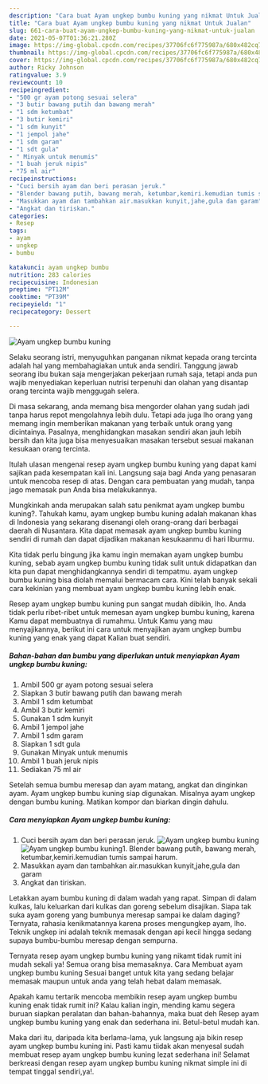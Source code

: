 ```yaml
---
description: "Cara buat Ayam ungkep bumbu kuning yang nikmat Untuk Jualan"
title: "Cara buat Ayam ungkep bumbu kuning yang nikmat Untuk Jualan"
slug: 661-cara-buat-ayam-ungkep-bumbu-kuning-yang-nikmat-untuk-jualan
date: 2021-05-07T01:36:21.280Z
image: https://img-global.cpcdn.com/recipes/37706fc6f775987a/680x482cq70/ayam-ungkep-bumbu-kuning-foto-resep-utama.jpg
thumbnail: https://img-global.cpcdn.com/recipes/37706fc6f775987a/680x482cq70/ayam-ungkep-bumbu-kuning-foto-resep-utama.jpg
cover: https://img-global.cpcdn.com/recipes/37706fc6f775987a/680x482cq70/ayam-ungkep-bumbu-kuning-foto-resep-utama.jpg
author: Ricky Johnson
ratingvalue: 3.9
reviewcount: 10
recipeingredient:
- "500 gr ayam potong sesuai selera"
- "3 butir bawang putih dan bawang merah"
- "1 sdm ketumbat"
- "3 butir kemiri"
- "1 sdm kunyit"
- "1 jempol jahe"
- "1 sdm garam"
- "1 sdt gula"
- " Minyak untuk menumis"
- "1 buah jeruk nipis"
- "75 ml air"
recipeinstructions:
- "Cuci bersih ayam dan beri perasan jeruk."
- "Blender bawang putih, bawang merah, ketumbar,kemiri.kemudian tumis sampai harum."
- "Masukkan ayam dan tambahkan air.masukkan kunyit,jahe,gula dan garam"
- "Angkat dan tiriskan."
categories:
- Resep
tags:
- ayam
- ungkep
- bumbu

katakunci: ayam ungkep bumbu 
nutrition: 283 calories
recipecuisine: Indonesian
preptime: "PT12M"
cooktime: "PT39M"
recipeyield: "1"
recipecategory: Dessert

---
```



![Ayam ungkep bumbu kuning](https://img-global.cpcdn.com/recipes/37706fc6f775987a/680x482cq70/ayam-ungkep-bumbu-kuning-foto-resep-utama.jpg)

Selaku seorang istri, menyuguhkan panganan nikmat kepada orang tercinta adalah hal yang membahagiakan untuk anda sendiri. Tanggung jawab seorang ibu bukan saja mengerjakan pekerjaan rumah saja, tetapi anda pun wajib menyediakan keperluan nutrisi terpenuhi dan olahan yang disantap orang tercinta wajib menggugah selera.

Di masa  sekarang, anda memang bisa mengorder olahan yang sudah jadi tanpa harus repot mengolahnya lebih dulu. Tetapi ada juga lho orang yang memang ingin memberikan makanan yang terbaik untuk orang yang dicintainya. Pasalnya, menghidangkan masakan sendiri akan jauh lebih bersih dan kita juga bisa menyesuaikan masakan tersebut sesuai makanan kesukaan orang tercinta. 

Itulah ulasan mengenai resep ayam ungkep bumbu kuning yang dapat kami sajikan pada kesempatan kali ini. Langsung saja bagi Anda yang penasaran untuk mencoba resep di atas. Dengan cara pembuatan yang mudah, tanpa jago memasak pun Anda bisa melakukannya.

Mungkinkah anda merupakan salah satu penikmat ayam ungkep bumbu kuning?. Tahukah kamu, ayam ungkep bumbu kuning adalah makanan khas di Indonesia yang sekarang disenangi oleh orang-orang dari berbagai daerah di Nusantara. Kita dapat memasak ayam ungkep bumbu kuning sendiri di rumah dan dapat dijadikan makanan kesukaanmu di hari liburmu.

Kita tidak perlu bingung jika kamu ingin memakan ayam ungkep bumbu kuning, sebab ayam ungkep bumbu kuning tidak sulit untuk didapatkan dan kita pun dapat menghidangkannya sendiri di tempatmu. ayam ungkep bumbu kuning bisa diolah memalui bermacam cara. Kini telah banyak sekali cara kekinian yang membuat ayam ungkep bumbu kuning lebih enak.

Resep ayam ungkep bumbu kuning pun sangat mudah dibikin, lho. Anda tidak perlu ribet-ribet untuk memesan ayam ungkep bumbu kuning, karena Kamu dapat membuatnya di rumahmu. Untuk Kamu yang mau menyajikannya, berikut ini cara untuk menyajikan ayam ungkep bumbu kuning yang enak yang dapat Kalian buat sendiri.

<!--inarticleads1-->

##### Bahan-bahan dan bumbu yang diperlukan untuk menyiapkan Ayam ungkep bumbu kuning:

1. Ambil 500 gr ayam potong sesuai selera
1. Siapkan 3 butir bawang putih dan bawang merah
1. Ambil 1 sdm ketumbat
1. Ambil 3 butir kemiri
1. Gunakan 1 sdm kunyit
1. Ambil 1 jempol jahe
1. Ambil 1 sdm garam
1. Siapkan 1 sdt gula
1. Gunakan  Minyak untuk menumis
1. Ambil 1 buah jeruk nipis
1. Sediakan 75 ml air


Setelah semua bumbu meresap dan ayam matang, angkat dan dinginkan ayam. Ayam ungkep bumbu kuning siap digunakan. Misalnya ayam ungkep dengan bumbu kuning. Matikan kompor dan biarkan dingin dahulu. 

<!--inarticleads2-->

##### Cara menyiapkan Ayam ungkep bumbu kuning:

1. Cuci bersih ayam dan beri perasan jeruk.
<img src="https://img-global.cpcdn.com/steps/4acca47cdf058d42/160x128cq70/ayam-ungkep-bumbu-kuning-langkah-memasak-1-foto.jpg" alt="Ayam ungkep bumbu kuning"><img src="https://img-global.cpcdn.com/steps/24adb15da1cc7546/160x128cq70/ayam-ungkep-bumbu-kuning-langkah-memasak-1-foto.jpg" alt="Ayam ungkep bumbu kuning">1. Blender bawang putih, bawang merah, ketumbar,kemiri.kemudian tumis sampai harum.
1. Masukkan ayam dan tambahkan air.masukkan kunyit,jahe,gula dan garam
1. Angkat dan tiriskan.


Letakkan ayam bumbu kuning di dalam wadah yang rapat. Simpan di dalam kulkas, lalu keluarkan dari kulkas dan goreng sebelum disajikan. Siapa tak suka ayam goreng yang bumbunya meresap sampai ke dalam daging? Ternyata, rahasia kenikmatannya karena proses mengungkep ayam, lho. Teknik ungkep ini adalah teknik memasak dengan api kecil hingga sedang supaya bumbu-bumbu meresap dengan sempurna. 

Ternyata resep ayam ungkep bumbu kuning yang nikamt tidak rumit ini mudah sekali ya! Semua orang bisa memasaknya. Cara Membuat ayam ungkep bumbu kuning Sesuai banget untuk kita yang sedang belajar memasak maupun untuk anda yang telah hebat dalam memasak.

Apakah kamu tertarik mencoba membikin resep ayam ungkep bumbu kuning enak tidak rumit ini? Kalau kalian ingin, mending kamu segera buruan siapkan peralatan dan bahan-bahannya, maka buat deh Resep ayam ungkep bumbu kuning yang enak dan sederhana ini. Betul-betul mudah kan. 

Maka dari itu, daripada kita berlama-lama, yuk langsung aja bikin resep ayam ungkep bumbu kuning ini. Pasti kamu tiidak akan menyesal sudah membuat resep ayam ungkep bumbu kuning lezat sederhana ini! Selamat berkreasi dengan resep ayam ungkep bumbu kuning nikmat simple ini di tempat tinggal sendiri,ya!.

